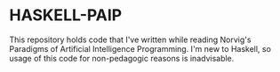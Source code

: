 HASKELL-PAIP
============
This repository holds code that I've written while reading Norvig's Paradigms of Artificial Intelligence Programming. I'm new to Haskell, so usage of this code for non-pedagogic reasons is inadvisable.

